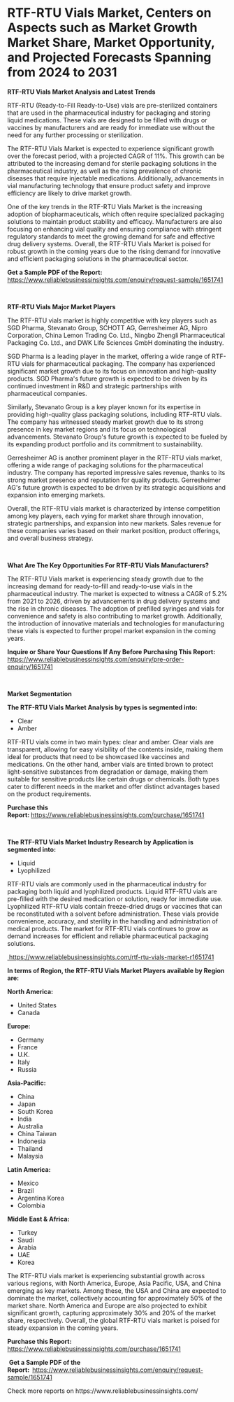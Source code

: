 <p><h1>RTF-RTU Vials Market, Centers on Aspects such as Market Growth Market Share, Market Opportunity, and Projected Forecasts Spanning from 2024 to 2031</h1></p><p><strong>RTF-RTU Vials Market Analysis and Latest Trends</strong></p>
<p><p>RTF-RTU (Ready-to-Fill Ready-to-Use) vials are pre-sterilized containers that are used in the pharmaceutical industry for packaging and storing liquid medications. These vials are designed to be filled with drugs or vaccines by manufacturers and are ready for immediate use without the need for any further processing or sterilization.</p><p>The RTF-RTU Vials Market is expected to experience significant growth over the forecast period, with a projected CAGR of 11%. This growth can be attributed to the increasing demand for sterile packaging solutions in the pharmaceutical industry, as well as the rising prevalence of chronic diseases that require injectable medications. Additionally, advancements in vial manufacturing technology that ensure product safety and improve efficiency are likely to drive market growth.</p><p>One of the key trends in the RTF-RTU Vials Market is the increasing adoption of biopharmaceuticals, which often require specialized packaging solutions to maintain product stability and efficacy. Manufacturers are also focusing on enhancing vial quality and ensuring compliance with stringent regulatory standards to meet the growing demand for safe and effective drug delivery systems. Overall, the RTF-RTU Vials Market is poised for robust growth in the coming years due to the rising demand for innovative and efficient packaging solutions in the pharmaceutical sector.</p></p>
<p><strong>Get a Sample PDF of the Report:&nbsp;</strong> <a href="https://www.reliablebusinessinsights.com/enquiry/request-sample/1651741">https://www.reliablebusinessinsights.com/enquiry/request-sample/1651741</a></p>
<p>&nbsp;</p>
<p><strong>RTF-RTU Vials Major Market Players</strong></p>
<p><p>The RTF-RTU vials market is highly competitive with key players such as SGD Pharma, Stevanato Group, SCHOTT AG, Gerresheimer AG, Nipro Corporation, China Lemon Trading Co. Ltd., Ningbo Zhengli Pharmaceutical Packaging Co. Ltd., and DWK Life Sciences GmbH dominating the industry. </p><p>SGD Pharma is a leading player in the market, offering a wide range of RTF-RTU vials for pharmaceutical packaging. The company has experienced significant market growth due to its focus on innovation and high-quality products. SGD Pharma's future growth is expected to be driven by its continued investment in R&D and strategic partnerships with pharmaceutical companies.</p><p>Similarly, Stevanato Group is a key player known for its expertise in providing high-quality glass packaging solutions, including RTF-RTU vials. The company has witnessed steady market growth due to its strong presence in key market regions and its focus on technological advancements. Stevanato Group's future growth is expected to be fueled by its expanding product portfolio and its commitment to sustainability.</p><p>Gerresheimer AG is another prominent player in the RTF-RTU vials market, offering a wide range of packaging solutions for the pharmaceutical industry. The company has reported impressive sales revenue, thanks to its strong market presence and reputation for quality products. Gerresheimer AG's future growth is expected to be driven by its strategic acquisitions and expansion into emerging markets.</p><p>Overall, the RTF-RTU vials market is characterized by intense competition among key players, each vying for market share through innovation, strategic partnerships, and expansion into new markets. Sales revenue for these companies varies based on their market position, product offerings, and overall business strategy.</p></p>
<p>&nbsp;</p>
<p><strong>What Are The Key Opportunities For RTF-RTU Vials Manufacturers?</strong></p>
<p><p>The RTF-RTU Vials market is experiencing steady growth due to the increasing demand for ready-to-fill and ready-to-use vials in the pharmaceutical industry. The market is expected to witness a CAGR of 5.2% from 2021 to 2026, driven by advancements in drug delivery systems and the rise in chronic diseases. The adoption of prefilled syringes and vials for convenience and safety is also contributing to market growth. Additionally, the introduction of innovative materials and technologies for manufacturing these vials is expected to further propel market expansion in the coming years.</p></p>
<p><strong>Inquire or Share Your Questions If Any Before Purchasing This Report:</strong> <a href="https://www.reliablebusinessinsights.com/enquiry/pre-order-enquiry/1651741">https://www.reliablebusinessinsights.com/enquiry/pre-order-enquiry/1651741</a></p>
<p>&nbsp;</p>
<p><strong>Market Segmentation</strong></p>
<p><strong>The RTF-RTU Vials Market Analysis by types is segmented into:</strong></p>
<p><ul><li>Clear</li><li>Amber</li></ul></p>
<p><p>RTF-RTU vials come in two main types: clear and amber. Clear vials are transparent, allowing for easy visibility of the contents inside, making them ideal for products that need to be showcased like vaccines and medications. On the other hand, amber vials are tinted brown to protect light-sensitive substances from degradation or damage, making them suitable for sensitive products like certain drugs or chemicals. Both types cater to different needs in the market and offer distinct advantages based on the product requirements.</p></p>
<p><strong>Purchase this Report:&nbsp;</strong><a href="https://www.reliablebusinessinsights.com/purchase/1651741">https://www.reliablebusinessinsights.com/purchase/1651741</a></p>
<p>&nbsp;</p>
<p><strong>The RTF-RTU Vials Market Industry Research by Application is segmented into:</strong></p>
<p><ul><li>Liquid</li><li>Lyophilized</li></ul></p>
<p><p>RTF-RTU vials are commonly used in the pharmaceutical industry for packaging both liquid and lyophilized products. Liquid RTF-RTU vials are pre-filled with the desired medication or solution, ready for immediate use. Lyophilized RTF-RTU vials contain freeze-dried drugs or vaccines that can be reconstituted with a solvent before administration. These vials provide convenience, accuracy, and sterility in the handling and administration of medical products. The market for RTF-RTU vials continues to grow as demand increases for efficient and reliable pharmaceutical packaging solutions.</p></p>
<p><a href="https://www.reliablebusinessinsights.com/rtf-rtu-vials-market-r1651741">&nbsp;https://www.reliablebusinessinsights.com/rtf-rtu-vials-market-r1651741</a></p>
<p><strong>In terms of Region, the RTF-RTU Vials Market Players available by Region are:</strong></p>
<p>
    <p> <strong> North America: </strong>
        <ul>
            <li>United States</li>
            <li>Canada</li>
        </ul>
        </p> 
    <p> <strong> Europe: </strong>
        <ul>
            <li>Germany</li>
            <li>France</li>
            <li>U.K.</li>
            <li>Italy</li>
            <li>Russia</li>
        </ul>
        </p> 
    <p> <strong> Asia-Pacific: </strong>
        <ul>
            <li>China</li>
            <li>Japan</li>
            <li>South Korea</li>
            <li>India</li>
            <li>Australia</li>
            <li>China Taiwan</li>
            <li>Indonesia</li>
            <li>Thailand</li>
            <li>Malaysia</li>
        </ul>
        </p> 
    <p> <strong> Latin America: </strong>
        <ul>
            <li>Mexico</li>
            <li>Brazil</li>
            <li>Argentina Korea</li>
            <li>Colombia</li>
        </ul>
        </p> 
    <p> <strong> Middle East & Africa: </strong>
        <ul>
            <li>Turkey</li>
            <li>Saudi</li>
            <li>Arabia</li>
            <li>UAE</li>
            <li>Korea</li>
        </ul>
    </p>
    </p>
<p><p>The RTF-RTU vials market is experiencing substantial growth across various regions, with North America, Europe, Asia Pacific, USA, and China emerging as key markets. Among these, the USA and China are expected to dominate the market, collectively accounting for approximately 50% of the market share. North America and Europe are also projected to exhibit significant growth, capturing approximately 30% and 20% of the market share, respectively. Overall, the global RTF-RTU vials market is poised for steady expansion in the coming years.</p></p>
<p><strong>Purchase this Report: </strong><a href="https://www.reliablebusinessinsights.com/purchase/1651741">https://www.reliablebusinessinsights.com/purchase/1651741</a></p>
<p>&nbsp;<strong>Get a Sample PDF of the Report:&nbsp;&nbsp;</strong><a href="https://www.reliablebusinessinsights.com/enquiry/request-sample/1651741">https://www.reliablebusinessinsights.com/enquiry/request-sample/1651741</a></p>
<p><strong></strong></p>
<p>Check more reports on https://www.reliablebusinessinsights.com/</p>